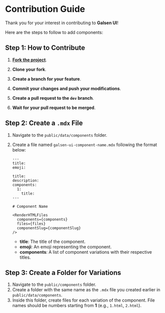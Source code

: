 # Contribution Guide

Thank you for your interest in contributing to **Galsen UI**!

Here are the steps to follow to add components:

## Step 1: How to Contribute

1. **[Fork the project](https://github.com/GalsenDev221/galsen.ui)**.

2. **Clone your fork**.

3. **Create a branch for your feature**.

4. **Commit your changes and push your modifications**.

5. **Create a pull request to the `dev` branch**.

6. **Wait for your pull request to be merged**.

## Step 2: Create a `.mdx` File

1. Navigate to the `public/data/components` folder.
2. Create a file named `galsen-ui-component-name.mdx` following the format below:

   ```mdx
   ---
   title: 
   emoji: 
   
   title: 
   description: 
   components:
     1:
       title:  
   ---

   # Component Name

   <RenderHTMLFiles
     components={components}
     files={files}
     componentSlug={componentSlug}
   />
   ```

   - **title**: The title of the component.
   - **emoji**: An emoji representing the component.
   - **components**: A list of component variations with their respective titles.

## Step 3: Create a Folder for Variations

1. Navigate to the `public/components` folder.
2. Create a folder with the same name as the `.mdx` file you created earlier in `public/data/components`.
3. Inside this folder, create files for each variation of the component. File names should be numbers starting from **1** (e.g., `1.html`, `2.html`).
